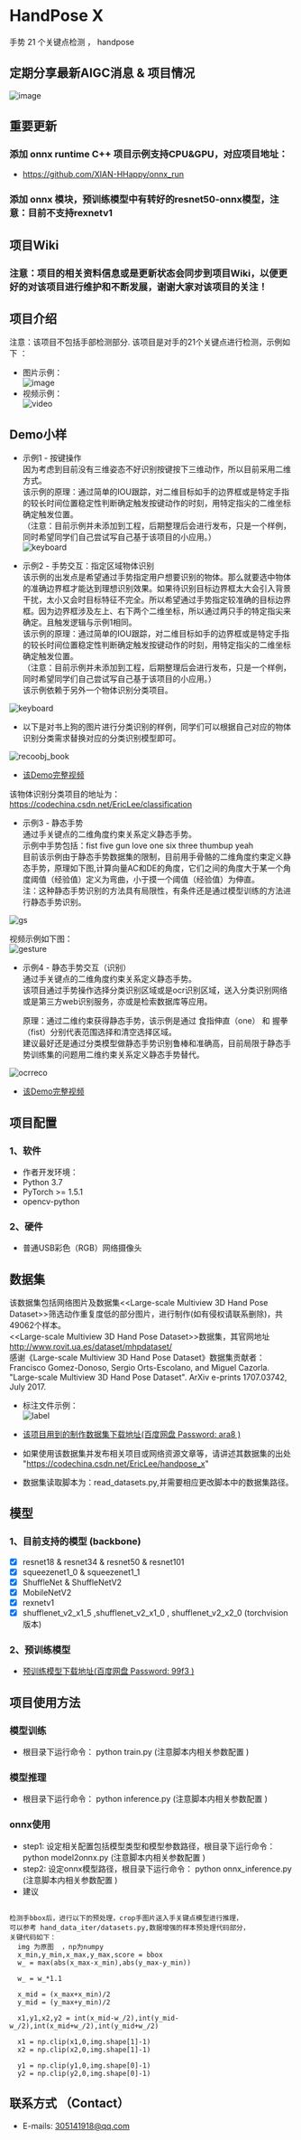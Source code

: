 # HandPose X  
手势 21 个关键点检测  ， handpose
## 定期分享最新AIGC消息 & 项目情况
![image](./image/wx.png)    
## 重要更新
### 添加 onnx runtime C++ 项目示例支持CPU&GPU，对应项目地址：
* https://github.com/XIAN-HHappy/onnx_run
### 添加 onnx 模块，预训练模型中有转好的resnet50-onnx模型，注意：目前不支持rexnetv1

## 项目Wiki
### 注意：项目的相关资料信息或是更新状态会同步到项目Wiki，以便更好的对该项目进行维护和不断发展，谢谢大家对该项目的关注！

## 项目介绍   
注意：该项目不包括手部检测部分.
该项目是对手的21个关键点进行检测，示例如下 ：    
* 图片示例：  
![image](https://github.com/XIAN-HHappy/handpose_x/raw/main/samples/test.png)    
* 视频示例：  
![video](https://github.com/XIAN-HHappy/handpose_x/raw/main/samples/sample.gif)    

## Demo小样    
* 示例1 - 按键操作     
  因为考虑到目前没有三维姿态不好识别按键按下三维动作，所以目前采用二维方式。    
  该示例的原理：通过简单的IOU跟踪，对二维目标如手的边界框或是特定手指的较长时间位置稳定性判断确定触发按键动作的时刻，用特定指尖的二维坐标确定触发位置。    
  （注意：目前示例并未添加到工程，后期整理后会进行发布，只是一个样例，同时希望同学们自己尝试写自己基于该项目的小应用。）     
![keyboard](https://github.com/XIAN-HHappy/handpose_x/raw/main/samples/keyboard.gif)  

* 示例2 - 手势交互：指定区域物体识别      
  该示例的出发点是希望通过手势指定用户想要识别的物体。那么就要选中物体的准确边界框才能达到理想识别效果。如果待识别目标边界框太大会引入背景干扰，太小又会时目标特征不完全。所以希望通过手势指定较准确的目标边界框。因为边界框涉及左上、右下两个二维坐标，所以通过两只手的特定指尖来确定。且触发逻辑与示例1相同。           
  该示例的原理：通过简单的IOU跟踪，对二维目标如手的边界框或是特定手指的较长时间位置稳定性判断确定触发按键动作的时刻，用特定指尖的二维坐标确定触发位置。         
  （注意：目前示例并未添加到工程，后期整理后会进行发布，只是一个样例，同时希望同学们自己尝试写自己基于该项目的小应用。）     
  该示例依赖于另外一个物体识别分类项目。  

![keyboard](https://github.com/XIAN-HHappy/handpose_x/raw/main/samples/recognize_obj0.gif)    

* 以下是对书上狗的图片进行分类识别的样例，同学们可以根据自己对应的物体识别分类需求替换对应的分类识别模型即可。    

![recoobj_book](https://github.com/XIAN-HHappy/handpose_x/raw/main/samples/recobj_book.gif)    
* [该Demo完整视频](https://www.bilibili.com/video/BV1nb4y1R7Zh/)       

该物体识别分类项目的地址为：  https://codechina.csdn.net/EricLee/classification     

* 示例3 - 静态手势     
  通过手关键点的二维角度约束关系定义静态手势。  
  示例中手势包括：fist five gun love one six three thumbup yeah    
  目前该示例由于静态手势数据集的限制，目前用手骨骼的二维角度约束定义静态手势，原理如下图,计算向量AC和DE的角度，它们之间的角度大于某一个角度阈值（经验值）定义为弯曲，小于摸一个阈值（经验值）为伸直。    
  注：这种静态手势识别的方法具有局限性，有条件还是通过模型训练的方法进行静态手势识别。   

![gs](https://github.com/XIAN-HHappy/handpose_x/raw/main/samples/gest.jpg)     

  视频示例如下图：   
![gesture](https://github.com/XIAN-HHappy/handpose_x/raw/main/samples/gesture.gif)     

* 示例4 - 静态手势交互（识别）      
  通过手关键点的二维角度约束关系定义静态手势。     
  该项目通过手势操作选择分类识别区域或是ocr识别区域，送入分类识别网络或是第三方web识别服务，亦或是检索数据库等应用。   

  原理：通过二维约束获得静态手势，该示例是通过 食指伸直（one） 和 握拳（fist）分别代表范围选择和清空选择区域。    
  建议最好还是通过分类模型做静态手势识别鲁棒和准确高，目前局限于静态手势训练集的问题用二维约束关系定义静态手势替代。    

![ocrreco](https://github.com/XIAN-HHappy/handpose_x/raw/main/samples/ocrreco.gif)       
* [该Demo完整视频](https://www.bilibili.com/video/BV1Bb4y1R7sd/)       

## 项目配置  
### 1、软件  
* 作者开发环境：  
* Python 3.7  
* PyTorch >= 1.5.1  
* opencv-python  
### 2、硬件  
* 普通USB彩色（RGB）网络摄像头    

## 数据集   
该数据集包括网络图片及数据集<<Large-scale Multiview 3D Hand Pose Dataset>>筛选动作重复度低的部分图片，进行制作(如有侵权请联系删除)，共49062个样本。         
<<Large-scale Multiview 3D Hand Pose Dataset>>数据集，其官网地址 http://www.rovit.ua.es/dataset/mhpdataset/       
感谢《Large-scale Multiview 3D Hand Pose Dataset》数据集贡献者：Francisco Gomez-Donoso, Sergio Orts-Escolano, and Miguel Cazorla. "Large-scale Multiview 3D Hand Pose Dataset". ArXiv e-prints 1707.03742, July 2017.    

* 标注文件示例：   
![label](https://github.com/XIAN-HHappy/handpose_x/raw/main/samples/label.png)   

* [该项目用到的制作数据集下载地址(百度网盘 Password: ara8 )](https://pan.baidu.com/s/1KY7lAFXBTfrFHlApxTY8NA)   

* 如果使用该数据集并发布相关项目或网络资源文章等，请讲述其数据集的出处 "https://codechina.csdn.net/EricLee/handpose_x"    
* 数据集读取脚本为：read_datasets.py,并需要相应更改脚本中的数据集路径。  

## 模型   
### 1、目前支持的模型 (backbone)

- [x] resnet18 & resnet34 & resnet50 & resnet101
- [x] squeezenet1_0 & squeezenet1_1
- [x] ShuffleNet & ShuffleNetV2
- [x] MobileNetV2
- [x] rexnetv1
- [x] shufflenet_v2_x1_5 ,shufflenet_v2_x1_0 , shufflenet_v2_x2_0 (torchvision 版本)

### 2、预训练模型   

* [预训练模型下载地址(百度网盘 Password: 99f3 )](https://pan.baidu.com/s/1Ur6Ikp31XGEuA3hQjYzwIw)        


## 项目使用方法  
### 模型训练  
* 根目录下运行命令： python train.py       (注意脚本内相关参数配置 )   

### 模型推理  
* 根目录下运行命令： python inference.py        (注意脚本内相关参数配置 )   

### onnx使用  
* step1: 设定相关配置包括模型类型和模型参数路径，根目录下运行命令： python model2onnx.py        (注意脚本内相关参数配置 )
* step2: 设定onnx模型路径，根目录下运行命令： python onnx_inference.py   (注意脚本内相关参数配置 )
* 建议    
```

检测手bbox后，进行以下的预处理，crop手图片送入手关键点模型进行推理，   
可以参考 hand_data_iter/datasets.py,数据增强的样本预处理代码部分，   
关键代码如下：     
  img 为原图  ，np为numpy  
  x_min,y_min,x_max,y_max,score = bbox  
  w_ = max(abs(x_max-x_min),abs(y_max-y_min))  

  w_ = w_*1.1  

  x_mid = (x_max+x_min)/2  
  y_mid = (y_max+y_min)/2  

  x1,y1,x2,y2 = int(x_mid-w_/2),int(y_mid-w_/2),int(x_mid+w_/2),int(y_mid+w_/2)  

  x1 = np.clip(x1,0,img.shape[1]-1)  
  x2 = np.clip(x2,0,img.shape[1]-1)  

  y1 = np.clip(y1,0,img.shape[0]-1)  
  y2 = np.clip(y2,0,img.shape[0]-1)  

```

## 联系方式 （Contact）  
* E-mails: 305141918@qq.com   
